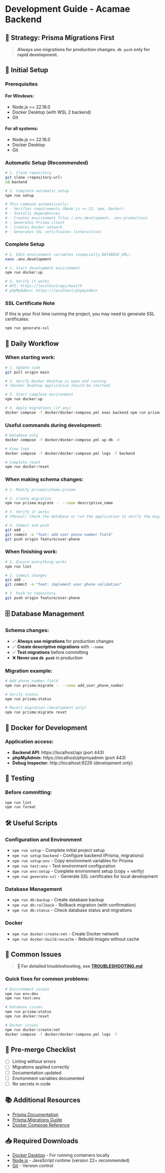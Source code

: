 # Development Guide - Acamae Backend

## 🎯 Strategy: Prisma Migrations First

> **Always use migrations for production changes. `db push` only for rapid development.**

## 🚀 Initial Setup

### Prerequisites

#### For Windows:

- Node.js >= 22.16.0
- Docker Desktop (with WSL 2 backend)
- Git

#### For all systems:

- Node.js >= 22.16.0
- Docker Desktop
- Git

### Automatic Setup (Recommended)

```bash
# 1. Clone repository
git clone <repository-url>
cd backend

# 2. Complete automatic setup
npm run setup

# This command automatically:
# - Verifies requirements (Node.js >= 22, npm, Docker)
# - Installs dependencies
# - Creates environment files (.env.development, .env.production)
# - Generates Prisma client
# - Creates Docker network
# - Generates SSL certificates (interactive)
```

### Complete Setup

```bash
# 1. Edit environment variables (especially DATABASE_URL)
nano .env.development

# 2. Start development environment
npm run docker:up

# 3. Verify it works
# API: https://localhost/api/health
# phpMyAdmin: https://localhost/phpmyadmin
```

### SSL Certificate Note

If this is your first time running the project, you may need to generate SSL certificates:

```bash
npm run generate-ssl
```

## 🔄 Daily Workflow

### When starting work:

```bash
# 1. Update code
git pull origin main

# 2. Verify Docker Desktop is open and running
# (Docker Desktop application should be started)

# 3. Start complete environment
npm run docker:up

# 4. Apply migrations (if any)
docker compose -f docker/docker-compose.yml exec backend npm run prisma:deploy
```

### Useful commands during development:

```bash
# Database only
docker compose -f docker/docker-compose.yml up db -d

# View logs
docker compose -f docker/docker-compose.yml logs -f backend

# Complete reset
npm run docker:reset
```

### When making schema changes:

```bash
# 1. Modify prisma/schema.prisma

# 2. Create migration
npm run prisma:migrate -- --name descriptive_name

# 3. Verify it works
# (Manual) Check the database or run the application to verify the migration was applied correctly.

# 4. Commit and push
git add .
git commit -m "feat: add user phone number field"
git push origin feature/user-phone
```

### When finishing work:

```bash
# 1. Ensure everything works
npm run lint

# 2. Commit changes
git add .
git commit -m "feat: implement user phone validation"

# 3. Push to repository
git push origin feature/user-phone
```

## 🗄️ Database Management

### Schema changes:

- ✅ **Always use migrations** for production changes
- ✅ **Create descriptive migrations** with `--name`
- ✅ **Test migrations** before committing
- ❌ **Never use `db push`** in production

### Migration example:

```bash
# Add phone_number field
npm run prisma:migrate -- --name add_user_phone_number

# Verify status
npm run prisma:status

# Revert migration (development only)
npm run prisma:migrate reset
```

## 🐳 Docker for Development

### Application access:

- **Backend API**: https://localhost/api (port 443)
- **phpMyAdmin**: https://localhost/phpmyadmin (port 443)
- **Debug Inspector**: http://localhost:9229 (development only)

## 🧪 Testing

### Before committing:

```bash
npm run lint
npm run format
```

## 🛠️ Useful Scripts

### Configuration and Environment

- `npm run setup` - Complete initial project setup
- `npm run setup:backend` - Configure backend (Prisma, migrations)
- `npm run setup:env` - Copy environment variables for Prisma
- `npm run test:env` - Test environment configuration
- `npm run env:setup` - Complete environment setup (copy + verify)
- `npm run generate-ssl` - Generate SSL certificates for local development

### Database Management

- `npm run db:backup` - Create database backup
- `npm run db:rollback` - Rollback migration (with confirmation)
- `npm run db:status` - Check database status and migrations

### Docker

- `npm run docker:create:net` - Create Docker network
- `npm run docker:build:nocache` - Rebuild images without cache

## 🚨 Common Issues

> **📖 For detailed troubleshooting, see [TROUBLESHOOTING.md](./TROUBLESHOOTING.md)**

### Quick fixes for common problems:

```bash
# Environment issues
npm run env:dev
npm run test:env

# Database issues
npm run prisma:status
npm run docker:reset

# Docker issues
npm run docker:create:net
docker compose -f docker/docker-compose.yml logs -f
```

## 🎯 Pre-merge Checklist

- [ ] Linting without errors
- [ ] Migrations applied correctly
- [ ] Documentation updated
- [ ] Environment variables documented
- [ ] No secrets in code

## 📚 Additional Resources

- [Prisma Documentation](https://www.prisma.io/docs)
- [Prisma Migrations Guide](https://www.prisma.io/docs/concepts/components/prisma-migrate)
- [Docker Compose Reference](https://docs.docker.com/compose/)

## 📥 Required Downloads

- [Docker Desktop](https://www.docker.com/products/docker-desktop/) - For running containers locally
- [Node.js](https://nodejs.org/) - JavaScript runtime (version 22+ recommended)
- [Git](https://git-scm.com/) - Version control

```

```
